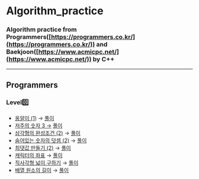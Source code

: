 # Algorithm_practice

### Algorithm practice from Programmers([https://programmers.co.kr/](https://programmers.co.kr/)) and Baekjoon([https://www.acmicpc.net/](https://www.acmicpc.net/)) by C++

---

## Programmers

### Level0️⃣

- [옹알이 (1](https://school.programmers.co.kr/learn/courses/30/lessons/120956)) → [풀이](https://github.com/Nachokang/Algorithm_practice/blob/main/Programmers/Level0/babbling.py)
- [저주의 숫자 3 →](https://school.programmers.co.kr/learn/courses/30/lessons/120871) [풀이](https://github.com/Nachokang/Algorithm_practice/blob/main/Programmers/Level0/cursed_number_3.cpp)
- [삼각형의 완성조건 (2)](https://school.programmers.co.kr/learn/courses/30/lessons/120868) → [풀이](https://github.com/Nachokang/Algorithm_practice/blob/main/Programmers/Level0/completion_condition_of_triangle_2.cpp)
- [숨어있는 숫자의 덧셈 (2)](https://school.programmers.co.kr/learn/courses/30/lessons/120864) → [풀이](https://github.com/Nachokang/Algorithm_practice/blob/main/Programmers/Level0/addition_of_hidden_number_2.cpp)
- [최댓값 만들기 (2)](https://school.programmers.co.kr/learn/courses/30/lessons/120862) → [풀이](https://github.com/Nachokang/Algorithm_practice/blob/main/Programmers/Level0/make_maximum_2.cpp)
- [캐릭터의 좌표](https://school.programmers.co.kr/learn/courses/30/lessons/120861) → [풀이](https://github.com/Nachokang/Algorithm_practice/blob/main/Programmers/Level0/coordinate_of_character.cpp)
- [직사각형 넓이 구하기](https://school.programmers.co.kr/learn/courses/30/lessons/120860) → [풀이](https://github.com/Nachokang/Algorithm_practice/blob/main/Programmers/Level0/area_of_rectangle.cpp)
- [배열 원소의 길이](https://school.programmers.co.kr/learn/courses/30/lessons/120854) → [풀이](https://github.com/Nachokang/Algorithm_practice/blob/main/Programmers/Level0/size_of_elements_in_array.cpp)
